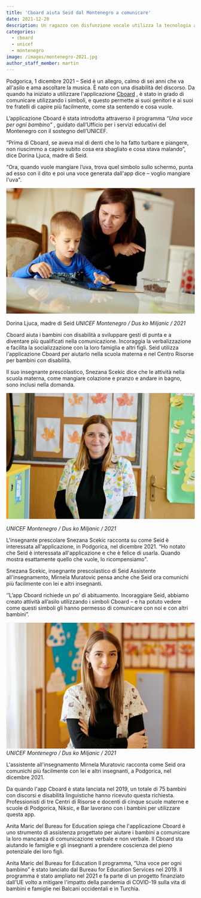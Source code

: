 ```yaml
---
title: 'Cboard aiuta Seid dal Montenegro a comunicare'
date: 2021-12-20
description: Un ragazzo con disfunzione vocale utilizza la tecnologia assistiva che supporta il suo sviluppo
categories:
  - cboard
  - unicef
  - montenegro
image: /images/montenegro-2021.jpg
author_staff_member: martin
---
```

Podgorica, 1 dicembre 2021 – Seid è un allegro, calmo di sei anni che va all'asilo e ama ascoltare la musica. È nato con una disabilità del discorso. Da quando ha iniziato a utilizzare l'applicazione [Cboard](https://www.cboard.io/) , è stato in grado di comunicare utilizzando i simboli, e questo permette ai suoi genitori e ai suoi tre fratelli di capire più facilmente, come sta sentendo e cosa vuole.

L’applicazione Cboard è stata introdotta attraverso il programma *“Una voce per ogni bambino”* , guidato dall’Ufficio per i servizi educativi del Montenegro con il sostegno dell’UNICEF.

 “Prima di Cboard, se aveva mal di denti che lo ha fatto turbare e piangere, non riuscimmo a capire subito cosa era sbagliato e cosa stava malando”, dice Dorina Ljuca, madre di Seid.

“Ora, quando vuole mangiare l’uva, trova quel simbolo sullo schermo, punta ad esso con il dito e poi una voce generata dall'app dice – voglio mangiare l'uva".


![Dorina Ljuca](/images/montenegro-2021-2.jpg)

Dorina Ljuca, madre di Seid *UNICEF Montenegro / Dus<unk> ko Miljanic<unk> / 2021*

Cboard aiuta i bambini con disabilità a sviluppare gesti di punta e a diventare più qualificati nella comunicazione. Incoraggia la verbalizzazione e facilita la socializzazione con la loro famiglia e altri figli. Seid utilizza l'applicazione Cboard per aiutarlo nella scuola materna e nel Centro Risorse per bambini con disabilità.

Il suo insegnante prescolastico, Snezana Scekic dice che le attività nella scuola materna, come mangiare colazione e pranzo e andare in bagno, sono inclusi nella domanda.

![Snezana Scekic](/images/montenegro-2021-3.jpg)

*UNICEF Montenegro / Dus<unk> ko Miljanic<unk> / 2021*

L'insegnante prescolare Snezana Scekic racconta su come Seid è interessata all'applicazione, in Podgorica, nel dicembre 2021. “Ho notato che Seid è interessata all'applicazione e che è felice di usarla. Quando mostra esattamente quello che vuole, lo ricompensiamo".

Snezana Scekic, insegnante prescolastico di Seid Assistente all'insegnamento, Mirnela Muratovic pensa anche che Seid ora comunichi più facilmente con lei e altri insegnanti.

‘’L’app Cboard richiede un po’ di abituamento. Incoraggiare Seid, abbiamo creato attività all’asilo utilizzando i simboli Cboard – e ha potuto vedere come questi simboli gli hanno permesso di comunicare con noi e con altri bambini”.

![Mirnela Muratovic<unk>](/images/montenegro-2021-4.jpg) *UNICEF Montenegro / Dus<unk> ko Miljanic<unk> / 2021*

L'assistente all'insegnamento Mirnela Muratovic racconta come Seid ora comunichi più facilmente con lei e altri insegnanti, a Podgorica, nel dicembre 2021.

Da quando l'app Cboard è stata lanciata nel 2019, un totale di 75 bambini con discorsi e disabilità linguistiche hanno ricevuto questa richiesta. Professionisti di tre Centri di Risorse e docenti di cinque scuole materne e scuole di Podgorica, Niksic, e Bar lavorano con i bambini per utilizzare questa app.

Anita Maric del Bureau for Education spiega che l'applicazione Cboard è uno strumento di assistenza progettato per aiutare i bambini a comunicare la loro mancanza di comunicazione verbale e non verbale. Il Cboard sta aiutando le famiglie e gli insegnanti a prendere coscienza del pieno potenziale dei loro figli.

Anita Maric del Bureau for Education Il programma, “Una voce per ogni bambino” è stato lanciato dal Bureau for Education Services nel 2019. Il programma è stato ampliato nel 2021 e fa parte di un progetto finanziato dall'UE volto a mitigare l'impatto della pandemia di COVID-19 sulla vita di bambini e famiglie nei Balcani occidentali e in Turchia.
